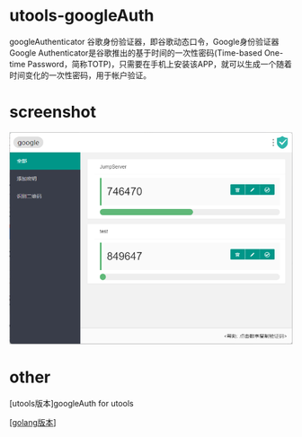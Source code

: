# utools-googleAuth
googleAuthenticator 谷歌身份验证器，即谷歌动态口令，Google身份验证器Google Authenticator是谷歌推出的基于时间的一次性密码(Time-based One-time Password，简称TOTP)，只需要在手机上安装该APP，就可以生成一个随着时间变化的一次性密码，用于帐户验证。

# screenshot
![截图](https://raw.githubusercontent.com/crazykun/utools-googleAuth/main/src/img/screenshot.png)
# other
[utools版本]googleAuth for utools

[[golang版本](https://github.com/crazykun/googleAuth)]


